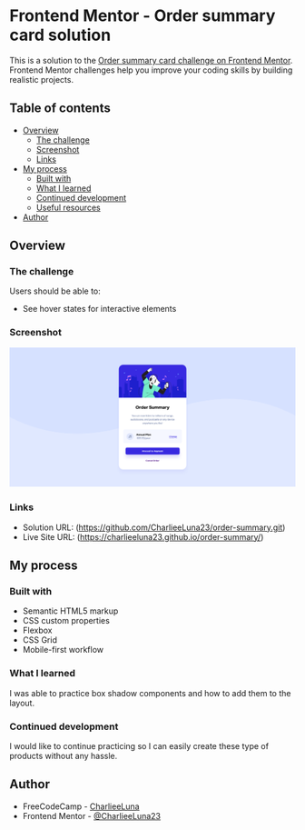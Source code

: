 # Frontend Mentor - Order summary card solution

This is a solution to the [Order summary card challenge on Frontend Mentor](https://www.frontendmentor.io/challenges/order-summary-component-QlPmajDUj). Frontend Mentor challenges help you improve your coding skills by building realistic projects. 

## Table of contents

- [Overview](#overview)
  - [The challenge](#the-challenge)
  - [Screenshot](#screenshot)
  - [Links](#links)
- [My process](#my-process)
  - [Built with](#built-with)
  - [What I learned](#what-i-learned)
  - [Continued development](#continued-development)
  - [Useful resources](#useful-resources)
- [Author](#author)

## Overview

### The challenge

Users should be able to:

- See hover states for interactive elements

### Screenshot

![](./screenshot.jpg)


### Links

- Solution URL: (https://github.com/CharlieeLuna23/order-summary.git)
- Live Site URL: (https://charlieeluna23.github.io/order-summary/)

## My process

### Built with

- Semantic HTML5 markup
- CSS custom properties
- Flexbox
- CSS Grid
- Mobile-first workflow


### What I learned

I was able to practice box shadow components and how to add them to the layout.



### Continued development

I would like to continue practicing so I can easily create these type of products without any hassle.




## Author

- FreeCodeCamp - [CharlieeLuna](https://www.freecodecamp.org/CharlieeLuna)
- Frontend Mentor - [@CharlieeLuna23](https://www.frontendmentor.io/profile/CharlieeLuna23)
